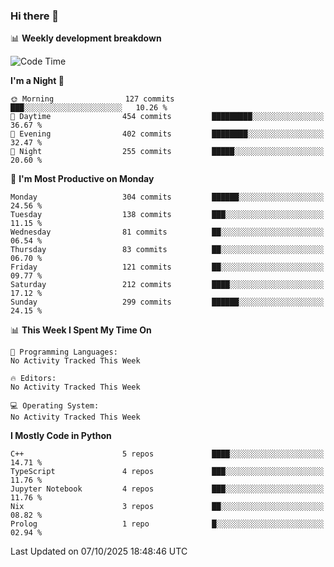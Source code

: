 ### Hi there 👋

📊 **Weekly development breakdown**
<!--START_SECTION:waka-->
![Code Time](http://img.shields.io/badge/Code%20Time-394%20hrs%2055%20mins-blue)

**I'm a Night 🦉** 

```text
🌞 Morning                127 commits         ███░░░░░░░░░░░░░░░░░░░░░░   10.26 % 
🌆 Daytime                454 commits         █████████░░░░░░░░░░░░░░░░   36.67 % 
🌃 Evening                402 commits         ████████░░░░░░░░░░░░░░░░░   32.47 % 
🌙 Night                  255 commits         █████░░░░░░░░░░░░░░░░░░░░   20.60 % 
```
📅 **I'm Most Productive on Monday** 

```text
Monday                   304 commits         ██████░░░░░░░░░░░░░░░░░░░   24.56 % 
Tuesday                  138 commits         ███░░░░░░░░░░░░░░░░░░░░░░   11.15 % 
Wednesday                81 commits          ██░░░░░░░░░░░░░░░░░░░░░░░   06.54 % 
Thursday                 83 commits          ██░░░░░░░░░░░░░░░░░░░░░░░   06.70 % 
Friday                   121 commits         ██░░░░░░░░░░░░░░░░░░░░░░░   09.77 % 
Saturday                 212 commits         ████░░░░░░░░░░░░░░░░░░░░░   17.12 % 
Sunday                   299 commits         ██████░░░░░░░░░░░░░░░░░░░   24.15 % 
```


📊 **This Week I Spent My Time On** 

```text
💬 Programming Languages: 
No Activity Tracked This Week

🔥 Editors: 
No Activity Tracked This Week

💻 Operating System: 
No Activity Tracked This Week
```

**I Mostly Code in Python** 

```text
C++                      5 repos             ████░░░░░░░░░░░░░░░░░░░░░   14.71 % 
TypeScript               4 repos             ███░░░░░░░░░░░░░░░░░░░░░░   11.76 % 
Jupyter Notebook         4 repos             ███░░░░░░░░░░░░░░░░░░░░░░   11.76 % 
Nix                      3 repos             ██░░░░░░░░░░░░░░░░░░░░░░░   08.82 % 
Prolog                   1 repo              █░░░░░░░░░░░░░░░░░░░░░░░░   02.94 % 
```




 Last Updated on 07/10/2025 18:48:46 UTC
<!--END_SECTION:waka-->
<!--
**R-enanVieira/R-enanVieira** is a ✨ _special_ ✨ repository because its `README.md` (this file) appears on your GitHub profile.

Here are some ideas to get you started:

- 🔭 I’m currently working on ...
- 🌱 I’m currently learning ...
- 👯 I’m looking to collaborate on ...
- 🤔 I’m looking for help with ...
- 💬 Ask me about ...
- 📫 How to reach me: ...
- 😄 Pronouns: ...
- ⚡ Fun fact: ...
-->
